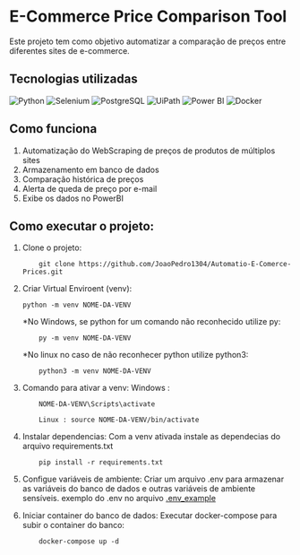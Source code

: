 # E-Commerce Price Comparison Tool

Este projeto tem como objetivo automatizar a comparação de preços entre diferentes sites de e-commerce.

## Tecnologias utilizadas

![Python](https://img.shields.io/badge/Python-3776AB?style=for-the-badge&logo=python&logoColor=white)
![Selenium](https://img.shields.io/badge/Selenium-43B02A?style=for-the-badge&logo=selenium&logoColor=white)
![PostgreSQL](https://img.shields.io/badge/PostgreSQL-336791?style=for-the-badge&logo=postgresql&logoColor=white)
![UiPath](https://img.shields.io/badge/UiPath-FF6C37?style=for-the-badge&logo=uipath&logoColor=white)
![Power BI](https://img.shields.io/badge/PowerBI-F2C811?style=for-the-badge&logo=powerbi&logoColor=black)
![Docker](https://img.shields.io/badge/Docker-2496ED?style=for-the-badge&logo=docker&logoColor=white)


## Como funciona

1. Automatização do WebScraping de preços de produtos de múltiplos sites
2. Armazenamento em banco de dados
3. Comparação histórica de preços
4. Alerta de queda de preço por e-mail
5. Exibe os dados no PowerBI

## Como executar o projeto:
    
1. Clone o projeto:
    ```Shel
        git clone https://github.com/JoaoPedro1304/Automatio-E-Comerce-Prices.git
    ```

2. Criar Virtual Enviroent (venv):
    ```Shell
    python -m venv NOME-DA-VENV
    ```
    *No Windows, se python for um comando não reconhecido utilize py:
    ```Shell
        py -m venv NOME-DA-VENV
    ```
    *No linux no caso de não reconhecer python utilize python3: 
    ```Shell
        python3 -m venv NOME-DA-VENV
    ```
3. Comando para ativar a venv:
    Windows :
    ```Shell
        NOME-DA-VENV\Scripts\activate
    ``` 
    ```Shell
        Linux : source NOME-DA-VENV/bin/activate
    ```

4. Instalar dependencias:
    Com a venv ativada instale as dependecias do arquivo requirements.txt
    ```Shell
        pip install -r requirements.txt
    ```

5. Configue variáveis de ambiente:
    Criar um arquivo .env para armazenar as variáveis do banco de dados e outras variáveis de ambiente sensíveis.
    exemplo do .env no arquivo [.env_example](./.env_example)

6. Iniciar container do banco de dados:
    Executar docker-compose para subir o container do banco:
    ```Shel
        docker-compose up -d
    ```

